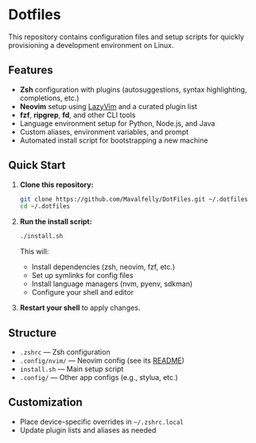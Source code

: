 # Dotfiles

This repository contains configuration files and setup scripts for quickly provisioning a development environment on Linux.

## Features

- **Zsh** configuration with plugins (autosuggestions, syntax highlighting, completions, etc.)
- **Neovim** setup using [LazyVim](https://github.com/LazyVim/LazyVim) and a curated plugin list
- **fzf**, **ripgrep**, **fd**, and other CLI tools
- Language environment setup for Python, Node.js, and Java
- Custom aliases, environment variables, and prompt
- Automated install script for bootstrapping a new machine

## Quick Start

1. **Clone this repository:**
   ```sh
   git clone https://github.com/Mavalfelly/DotFiles.git ~/.dotfiles
   cd ~/.dotfiles
   ```

2. **Run the install script:**
   ```sh
   ./install.sh
   ```

   This will:
   - Install dependencies (zsh, neovim, fzf, etc.)
   - Set up symlinks for config files
   - Install language managers (nvm, pyenv, sdkman)
   - Configure your shell and editor

3. **Restart your shell** to apply changes.

## Structure

- `.zshrc` — Zsh configuration
- `.config/nvim/` — Neovim config (see its [README](.config/nvim/README.md))
- `install.sh` — Main setup script
- `.config/` — Other app configs (e.g., stylua, etc.)

## Customization

- Place device-specific overrides in `~/.zshrc.local`
- Update plugin lists and aliases as needed
